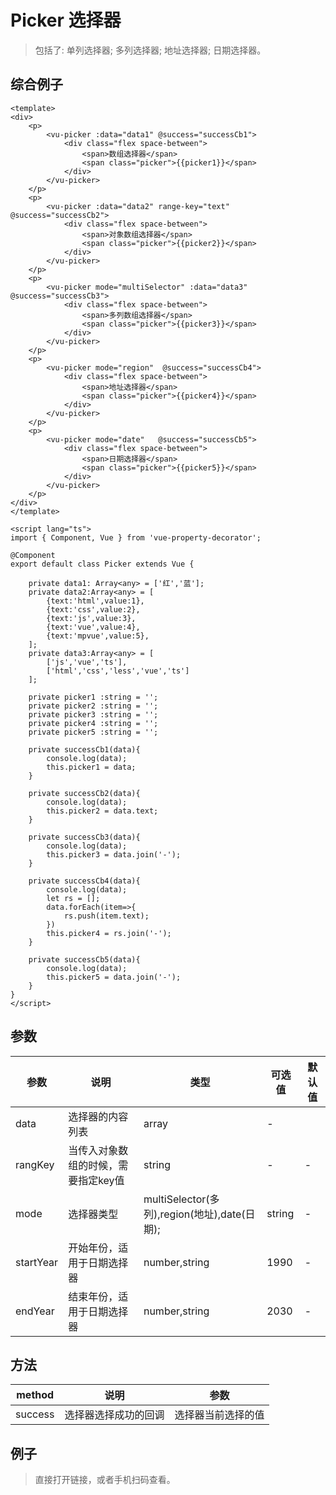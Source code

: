 # Picker 选择器
> 包括了: 单列选择器; 多列选择器; 地址选择器; 日期选择器。


## 综合例子

```vue
<template>
<div>
    <p>
        <vu-picker :data="data1" @success="successCb1">
            <div class="flex space-between">
                <span>数组选择器</span>
                <span class="picker">{{picker1}}</span>
            </div>
        </vu-picker>
    </p>
    <p>
        <vu-picker :data="data2" range-key="text" @success="successCb2">
            <div class="flex space-between">
                <span>对象数组选择器</span>
                <span class="picker">{{picker2}}</span>
            </div>
        </vu-picker>
    </p>
    <p>
        <vu-picker mode="multiSelector" :data="data3"  @success="successCb3">
            <div class="flex space-between">
                <span>多列数组选择器</span>
                <span class="picker">{{picker3}}</span>
            </div>
        </vu-picker>
    </p>
    <p>
        <vu-picker mode="region"  @success="successCb4">
            <div class="flex space-between">
                <span>地址选择器</span>
                <span class="picker">{{picker4}}</span>
            </div>
        </vu-picker>
    </p>
    <p>
        <vu-picker mode="date"   @success="successCb5">
            <div class="flex space-between">
                <span>日期选择器</span>
                <span class="picker">{{picker5}}</span>
            </div>
        </vu-picker>
    </p>
</div>
</template>
    
<script lang="ts">
import { Component, Vue } from 'vue-property-decorator';
    
@Component
export default class Picker extends Vue {

    private data1: Array<any> = ['红','蓝'];
    private data2:Array<any> = [
        {text:'html',value:1},
        {text:'css',value:2}, 
        {text:'js',value:3},
        {text:'vue',value:4},
        {text:'mpvue',value:5},
    ];
    private data3:Array<any> = [
        ['js','vue','ts'],
        ['html','css','less','vue','ts']
    ];

    private picker1 :string = '';
    private picker2 :string = '';
    private picker3 :string = '';
    private picker4 :string = '';
    private picker5 :string = '';

    private successCb1(data){
        console.log(data);
        this.picker1 = data;
    }

    private successCb2(data){
        console.log(data);
        this.picker2 = data.text;
    }

    private successCb3(data){
        console.log(data);
        this.picker3 = data.join('-');
    }

    private successCb4(data){
        console.log(data);
        let rs = [];
        data.forEach(item=>{
            rs.push(item.text);
        })
        this.picker4 = rs.join('-');
    }

    private successCb5(data){
        console.log(data);
        this.picker5 = data.join('-');
    }
}
</script>
```

## 参数
| 参数        | 说明             | 类型    | 可选值 | 默认值 |
|-------------|----------------|---------|--------|--------|
| data     | 选择器的内容列表       | array  | -      |        |
|rangKey|当传入对象数组的时候，需要指定key值|string|-|-|
|mode|选择器类型|multiSelector(多列),region(地址),date(日期);|string|-|-|
|startYear|开始年份，适用于日期选择器|number,string|1990|-|
|endYear|结束年份，适用于日期选择器|number,string|2030|-|

## 方法
| method        | 说明                 | 参数           |
|---------------|--------------------|----------------|
| success | 选择器选择成功的回调       | 选择器当前选择的值 |


## 例子
> 直接打开链接，或者手机扫码查看。

<qrcode href="https://greatweber.github.io/vueUI/dist/index.html#/picker"></qrcode>